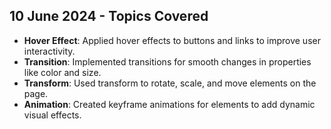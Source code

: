 ## 10 June 2024 - Topics Covered

- **Hover Effect**: Applied hover effects to buttons and links to improve user interactivity.
- **Transition**: Implemented transitions for smooth changes in properties like color and size.
- **Transform**: Used transform to rotate, scale, and move elements on the page.
- **Animation**: Created keyframe animations for elements to add dynamic visual effects.

